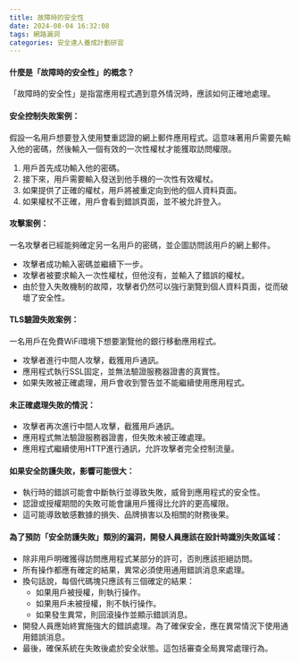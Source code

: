 ```yaml
---
title: 故障時的安全性
date: 2024-08-04 16:32:08
tags: 網路漏洞
categories: 安全達人養成計劃研習
---
```

#### 什麼是「故障時的安全性」的概念？
「故障時的安全性」是指當應用程式遇到意外情況時，應該如何正確地處理。
#### 安全控制失敗案例：
假設一名用戶想要登入使用雙重認證的網上郵件應用程式。這意味著用戶需要先輸入他的密碼，然後輸入一個有效的一次性權杖才能獲取訪問權限。
1. 用戶首先成功輸入他的密碼。
2. 接下來，用戶需要輸入發送到他手機的一次性有效權杖。
3. 如果提供了正確的權杖，用戶將被重定向到他的個人資料頁面。
4. 如果權杖不正確，用戶會看到錯誤頁面，並不被允許登入。
#### 攻擊案例：
一名攻擊者已經能夠確定另一名用戶的密碼，並企圖訪問該用戶的網上郵件。
- 攻擊者成功輸入密碼並繼續下一步。
- 攻擊者被要求輸入一次性權杖，但他沒有，並輸入了錯誤的權杖。
- 由於登入失敗機制的故障，攻擊者仍然可以強行瀏覽到個人資料頁面，從而破壞了安全性。
#### TLS驗證失敗案例：
一名用戶在免費WiFi環境下想要瀏覽他的銀行移動應用程式。
- 攻擊者進行中間人攻擊，截獲用戶通訊。
- 應用程式執行SSL固定，並無法驗證服務器證書的真實性。
- 如果失敗被正確處理，用戶會收到警告並不能繼續使用應用程式。
#### 未正確處理失敗的情況：
- 攻擊者再次進行中間人攻擊，截獲用戶通訊。
- 應用程式無法驗證服務器證書，但失敗未被正確處理。
- 應用程式繼續使用HTTP進行通訊，允許攻擊者完全控制流量。
#### 如果安全防護失敗，影響可能很大：
- 執行時的錯誤可能會中斷執行並導致失敗，威脅到應用程式的安全性。
- 認證或授權期間的失敗可能會讓用戶獲得比允許的更高權限。
- 這可能導致敏感數據的損失、品牌損害以及相關的財務後果。
#### 為了預防「安全防護失敗」類別的漏洞，開發人員應該在設計時識別失敗區域：
- 除非用戶明確獲得訪問應用程式某部分的許可，否則應該拒絕訪問。
- 所有操作都應有確定的結果，異常必須使用通用錯誤消息來處理。
- 換句話說，每個代碼塊只應該有三個確定的結果：
	- 如果用戶被授權，則執行操作。
	- 如果用戶未被授權，則不執行操作。
	- 如果發生異常，則回滾操作並顯示錯誤消息。
- 開發人員應始終實施強大的錯誤處理。為了確保安全，應在異常情況下使用通用錯誤消息。
- 最後，確保系統在失敗後處於安全狀態。這包括審查全局異常處理行為。
